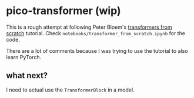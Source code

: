 # pico-transformer (wip)

This is a rough attempt at following Peter Bloem's [transformers from scratch](https://peterbloem.nl/blog/transformers) tutorial.
Check `notebooks/transformer_from_scratch.ipynb` for the code.

There are a lot of comments because I was trying to use the tutorial to also learn PyTorch.

## what next?

I need to actual use the `TransformerBlock` in a model.